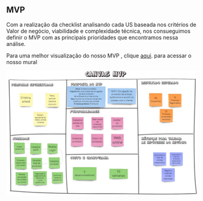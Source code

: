 ## MVP

Com a realização da checklist analisando cada US baseada nos critérios de Valor de negócio, viabilidade e complexidade técnica, nos consueguimos definir o MVP com as principais prioridades que encontramos nessa análise.

Para uma melhor visualização do nosso MVP , clique <a href="https://miro.com/app/board/uXjVNeUBBRc=/?share_link_id=982612454503" target= "_blank">aqui</a>. para acessar o nosso mural  

![Image title](assets/mvp.jpg)
